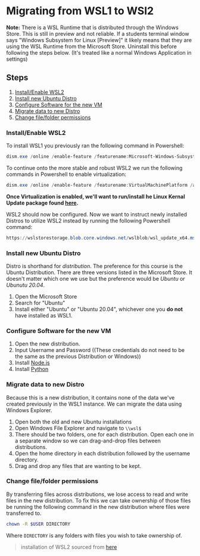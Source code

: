 # Migrating from WSL1 to WSl2

**Note:** There is a WSL Runtime that is distributed through the Windows Store. This is still in preview and not reliable. If a students terminal window says "Windows Subsystem for Linux [Preview]" it likely means that they are using the WSL Runtime from the Microsoft Store. Uninstall this before following the steps below. (It's treated like a normal Windows Application in settings) 

## Steps
1. [Install/Enable WSL2](./migrating-to-wsl2.md/#installenable-wsl2)
2. [Install new Ubuntu Distro](./migrating-to-wsl2.md/#Install-new-Ubuntu-Distro)
3. [Configure Software for the new VM](./migrating-to-wsl2.md/#Configure-Software-for-the-new-VM)
4. [Migrate data to new Distro](./migrating-to-wsl2.md/#Migrate-data-to-new-Distro)
5. [Change file/folder permissions](./migrating-to-wsl2.md/#change-filefolder-permissions)

### Install/Enable WSL2
To install WSL1 you previously ran the following command in Powershell: 
```Powershell
dism.exe /online /enable-feature /featurename:Microsoft-Windows-Subsystem-Linux /all /norestart
```

To continue onto the more stable and robust WSL2 we run the following commands in Powershell to enable virtualization: 

```Powershell
dism.exe /online /enable-feature /featurename:VirtualMachinePlatform /all /norestart
```

**Once Virtualization is enabled, we'll want to run/install he Linux Kernal Update package found [here](https://wslstorestorage.blob.core.windows.net/wslblob/wsl_update_x64.msi).**

WSL2 should now be configured. Now we want to instruct newly installed Distros to utilize WSL2 instead by running the following Powershell command: 

```Powershell
https://wslstorestorage.blob.core.windows.net/wslblob/wsl_update_x64.msi
```

### Install new Ubuntu Distro
Distro is shorthand for *distribution*. The preference for this course is the Ubuntu Distribution. There are three versions listed in the Microsoft Store. It doesn't matter which one we use but the preference would be *Ubuntu* or *Ubunutu 20.04*. 

1. Open the Microsoft Store
2. Search for "Ubuntu"
3. Install either "Ubuntu" or "Ubuntu 20.04", whichever one you **do not** have installed as WSL1. 

### Configure Software for the new VM
1. Open the new distribution. 
2. Input Username and Password ((These credentials do not need to be the same as the previous Distribution or Windows)) 
3. Install [Node.js](./nodejs-setup.md)
4. Install [Python](./python-setup.md)

### Migrate data to new Distro
Because this is a new distribution, it contains none of the data we've created previously in the WSL1 instance. We can migrate the data using Windows Explorer. 

1. Open both the old and new Ubuntu installations
2. Open Windows File Explorer and navigate to `\\wsl$`
3. There should be two folders, one for each distribution. Open each one in a separate window so we can drag-and-drop files between distributions.
4. Open the home directory in each distribution followed by the username directory. 
5. Drag and drop any files that are wanting to be kept. 

### Change file/folder permissions
By transferring files across distributions, we lose access to read and write files in the new distribution. To fix this we can take ownership of those files be running the following command in the new distribution where files were transferred to. 
  
```bash
chown -R $USER DIRECTORY
```

Where `DIRECTORY` is any folders with files you wish to take ownership of. 


> installation of WSL2 sourced from [here](https://docs.microsoft.com/en-us/windows/wsl/install-manual)